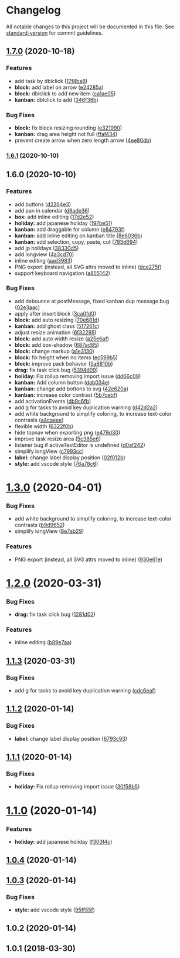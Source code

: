 # Changelog

All notable changes to this project will be documented in this file. See [standard-version](https://github.com/conventional-changelog/standard-version) for commit guidelines.

## [1.7.0](https://github.com/anydown/anydown-monorepo/compare/v1.1.8...v1.7.0) (2020-10-18)


### Features

* add task by dblclick ([17f4ba8](https://github.com/anydown/anydown-monorepo/commit/17f4ba8ace97e50476e5481894ae9638dafd912d))
* **block:** add label on arrow ([e24285a](https://github.com/anydown/anydown-monorepo/commit/e24285aab145f3704fe882f0e97afcaf950ccd89))
* **block:** dblclick to add new item ([ca1ae05](https://github.com/anydown/anydown-monorepo/commit/ca1ae059323543ecba829b6931330543d08c7847))
* **kanban:** dblclick to add ([346f38b](https://github.com/anydown/anydown-monorepo/commit/346f38b088e73abaa510a761fc41977787caeaf7))


### Bug Fixes

* **block:** fix block resizing rounding ([e321990](https://github.com/anydown/anydown-monorepo/commit/e32199027fd63a4a970ad3aedcd7ce3572628d53))
* **kanban:** drag area height not full ([ffaf434](https://github.com/anydown/anydown-monorepo/commit/ffaf43416aa7dfb066c0bd36d0a83158d619736e))
* prevent create arrow when zero length arrow ([4ee80db](https://github.com/anydown/anydown-monorepo/commit/4ee80db250728a2de3bd8a2b95c53b61fa1d9d57))

### [1.6.1](https://github.com/anydown/anydown-monorepo/compare/v1.1.6...v1.6.1) (2020-10-10)

## 1.6.0 (2020-10-10)


### Features

* add buttons ([d2264e3](https://github.com/anydown/anydown-monorepo/commit/d2264e3da2fbc3f91d553ea7661da0fa27873c1e))
* add pan in calendar ([d9ade36](https://github.com/anydown/anydown-monorepo/commit/d9ade36e1833d08c7a17d695b3dbc29eed8d64a1))
* **box:** add inline editing ([17d2e52](https://github.com/anydown/anydown-monorepo/commit/17d2e520f9cc17f0c059cab44ac30ac3a53ca860))
* **holiday:** add japanese holiday ([197be51](https://github.com/anydown/anydown-monorepo/commit/197be51abe6ed79ad5aa92dc8928745c6811e948))
* **kanban:** add draggable for column ([e84793f](https://github.com/anydown/anydown-monorepo/commit/e84793facefb8af8f844ca0b5e406d8c732530ab))
* **kanban:** add inline editing on kanban title ([8e6036b](https://github.com/anydown/anydown-monorepo/commit/8e6036b9c02dd3e323a5b416ff97e76f45d1edc8))
* **kanban:** add selection, copy, paste, cut ([783d694](https://github.com/anydown/anydown-monorepo/commit/783d6946ba35fb93c681723a76dfdabb35bf72f7))
* add jp holidays ([38330d5](https://github.com/anydown/anydown-monorepo/commit/38330d5e9711849aab2a2cad01755aac5e0d4fb5))
* add longview ([4a3cd70](https://github.com/anydown/anydown-monorepo/commit/4a3cd702e1a6566820c90e23e3be27183aee6328))
* inline editing ([aad3983](https://github.com/anydown/anydown-monorepo/commit/aad39838e9d8826b3d069cfe1ccd76c6efd86851))
* PNG export (instead, all SVG attrs moved to inline) ([dce275f](https://github.com/anydown/anydown-monorepo/commit/dce275ff3a22b360ddd9267dfc0bc992fa8488da))
* support keyboard navigation ([a855142](https://github.com/anydown/anydown-monorepo/commit/a85514202f5cd445dcd83288e1eed0565c6489cb))


### Bug Fixes

* add debounce at postMessage, fixed kanban dup message bug ([02e3aac](https://github.com/anydown/anydown-monorepo/commit/02e3aac9794903110272644e8867434ce19fcb7d))
* apply after insert block ([3ca0fd0](https://github.com/anydown/anydown-monorepo/commit/3ca0fd05db4d36c40050834e9a74af3e0e59a22d))
* **block:** add auto resizing ([70e681d](https://github.com/anydown/anydown-monorepo/commit/70e681d6fd231a10f98cb255a917e1bfe7be0262))
* **kanban:** add ghost class ([517261c](https://github.com/anydown/anydown-monorepo/commit/517261c352ed908f78841a39c0dae1a0e5d213d6))
* adjust resize animation ([6f32295](https://github.com/anydown/anydown-monorepo/commit/6f32295dbccc01045ba125b5b4ed9af77452874a))
* **block:** add auto width resize ([a25e6af](https://github.com/anydown/anydown-monorepo/commit/a25e6af25237d1bef0f015bf72658b8f6d3b3ef7))
* **block:** add box-shadow ([687ad85](https://github.com/anydown/anydown-monorepo/commit/687ad85d945e667b8882640ec9414257cbb2ff72))
* **block:** change markup ([a1e3130](https://github.com/anydown/anydown-monorepo/commit/a1e3130d88a8d28c36265ad1de67231d24ce10f2))
* **block:** fix height when no items ([ec599b5](https://github.com/anydown/anydown-monorepo/commit/ec599b5c595306f3e90b2eb4323af79657cdc5e8))
* **block:** improve pack behavior ([5a8810b](https://github.com/anydown/anydown-monorepo/commit/5a8810b9b987070f12db78ded955644b5ffee51a))
* **drag:** fix task click bug ([5394d09](https://github.com/anydown/anydown-monorepo/commit/5394d094401bb1839701630c5fbf32630018cbe5))
* **holiday:** Fix rollup removing import issue ([dd66c09](https://github.com/anydown/anydown-monorepo/commit/dd66c09732ed8e6675caa0e8e1e56094e9333003))
* **kanban:** Add column button ([dab034e](https://github.com/anydown/anydown-monorepo/commit/dab034ee7071ff7d0801e016ba5b3d38c2caea5e))
* **kanban:** change add bottons to svg ([42e620a](https://github.com/anydown/anydown-monorepo/commit/42e620a9b3bfbbb023fe680f5f64225fc7631232))
* **kanban:** increase color contrast ([5b7cebf](https://github.com/anydown/anydown-monorepo/commit/5b7cebf710287a4656ffc87cd8f9d0472884072c))
* add activationEvents ([db9c6fb](https://github.com/anydown/anydown-monorepo/commit/db9c6fb65a0debd876eddf822d0f613101d83530))
* add g for tasks to avoid key duplication warning ([d42d2a2](https://github.com/anydown/anydown-monorepo/commit/d42d2a27f6ae73b1b0315c344820278ac943aae4))
* add white background to simplify coloring, to increase text-color contrasts ([a4caeee](https://github.com/anydown/anydown-monorepo/commit/a4caeee55cdff5df0901465ccf1969a9d3c41216))
* flexible width ([6322f0b](https://github.com/anydown/anydown-monorepo/commit/6322f0b7fecc871e6a0427de00e07241e088edd5))
* hide topnav when exporting png ([e479d30](https://github.com/anydown/anydown-monorepo/commit/e479d30035eda1effa22ec2082caf4045c353b97))
* improve task resize area ([5c385e6](https://github.com/anydown/anydown-monorepo/commit/5c385e686a2c726c7796b3fb52a43443c818a82d))
* listener bug if activeTextEditor is undefined ([d0af242](https://github.com/anydown/anydown-monorepo/commit/d0af242b8681ce70c7710ef45aa6d2851a2f89a0))
* simplify longView ([c7993cc](https://github.com/anydown/anydown-monorepo/commit/c7993cc8510a4c5ace591801e670bdf5305ce921))
* **label:** change label display position ([02f012b](https://github.com/anydown/anydown-monorepo/commit/02f012b37d4a32d4051a81467c175a5fcea1d569))
* **style:** add vscode style ([76a78c6](https://github.com/anydown/anydown-monorepo/commit/76a78c6884e80b1bbb504fbca48998e37ed0e2e8))

<a name="1.3.0"></a>
# [1.3.0](https://github-private/anydown/anydown-gantt/compare/v1.2.0...v1.3.0) (2020-04-01)


### Bug Fixes

* add white background to simplify coloring, to increase text-color contrasts ([b9d9652](https://github-private/anydown/anydown-gantt/commit/b9d9652))
* simplify longView ([8e7ab29](https://github-private/anydown/anydown-gantt/commit/8e7ab29))


### Features

* PNG export (instead, all SVG attrs moved to inline) ([930e61e](https://github-private/anydown/anydown-gantt/commit/930e61e))



<a name="1.2.0"></a>
# [1.2.0](https://github.com/anydown/anydown-gantt/compare/v1.1.3...v1.2.0) (2020-03-31)


### Bug Fixes

* **drag:** fix task click bug ([1281d02](https://github.com/anydown/anydown-gantt/commit/1281d02))


### Features

* inline editing ([b89e7aa](https://github.com/anydown/anydown-gantt/commit/b89e7aa))



<a name="1.1.3"></a>
## [1.1.3](https://github.com/anydown/anydown-gantt/compare/v1.1.2...v1.1.3) (2020-03-31)


### Bug Fixes

* add g for tasks to avoid key duplication warning ([cdc6eaf](https://github.com/anydown/anydown-gantt/commit/cdc6eaf))



<a name="1.1.2"></a>
## [1.1.2](https://github-private/anydown/anydown-gantt/compare/v1.1.1...v1.1.2) (2020-01-14)


### Bug Fixes

* **label:** change label display position ([6793c93](https://github-private/anydown/anydown-gantt/commit/6793c93))



<a name="1.1.1"></a>
## [1.1.1](https://github-private/anydown/anydown-gantt/compare/v1.1.0...v1.1.1) (2020-01-14)


### Bug Fixes

* **holiday:** Fix rollup removing import issue ([30f58b5](https://github-private/anydown/anydown-gantt/commit/30f58b5))



<a name="1.1.0"></a>
# [1.1.0](https://github-private/anydown/anydown-gantt/compare/v1.0.4...v1.1.0) (2020-01-14)


### Features

* **holiday:** add japanese holiday ([f303f4c](https://github-private/anydown/anydown-gantt/commit/f303f4c))



<a name="1.0.4"></a>
## [1.0.4](https://github-private/anydown/anydown-gantt/compare/v1.0.3...v1.0.4) (2020-01-14)



<a name="1.0.3"></a>
## [1.0.3](https://github-private/anydown/anydown-gantt/compare/v1.0.2...v1.0.3) (2020-01-14)


### Bug Fixes

* **style:** add vscode style ([95ff55f](https://github-private/anydown/anydown-gantt/commit/95ff55f))



<a name="1.0.2"></a>
## 1.0.2 (2020-01-14)



<a name="1.0.1"></a>
## 1.0.1 (2018-03-30)
